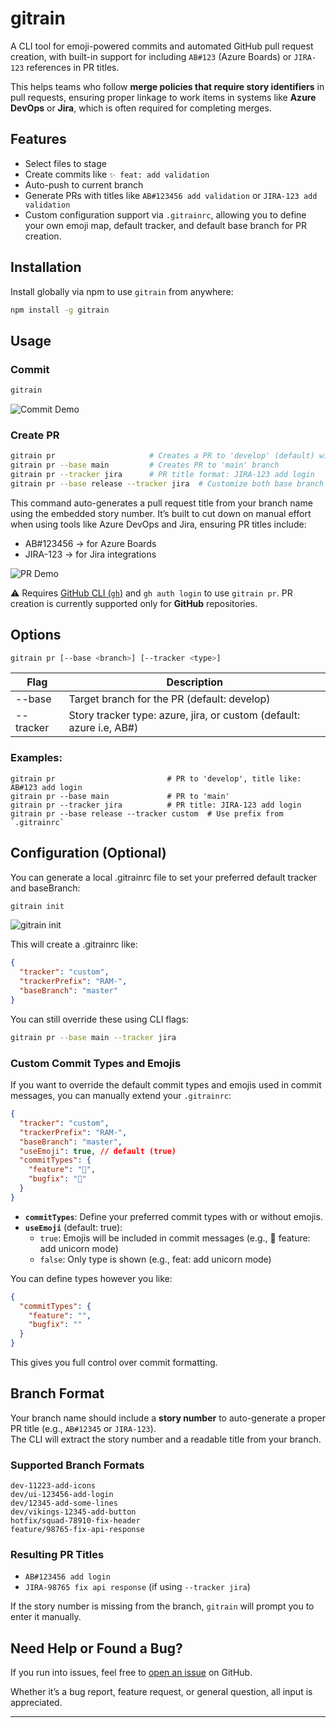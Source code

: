 # gitrain

A CLI tool for emoji-powered commits and automated GitHub pull request creation, with built-in support for including `AB#123` (Azure Boards) or `JIRA-123` references in PR titles.

This helps teams who follow **merge policies that require story identifiers** in pull requests, ensuring proper linkage to work items in systems like **Azure DevOps** or **Jira**, which is often required for completing merges.

## Features

- Select files to stage
- Create commits like `✨ feat: add validation`
- Auto-push to current branch
- Generate PRs with titles like `AB#123456 add validation` or `JIRA-123 add validation`
- Custom configuration support via `.gitrainrc`, allowing you to define your own emoji map, default tracker, and default base branch for PR creation.

## Installation

Install globally via npm to use `gitrain` from anywhere:

```bash
npm install -g gitrain
```

## Usage

### Commit

```bash
gitrain
```

![Commit Demo](https://res.cloudinary.com/dx5l2vnnu/image/upload/v1749569900/commit_xftt0r.gif)

### Create PR

```bash
gitrain pr                     # Creates a PR to 'develop' (default) with title like: AB#123456 add login
gitrain pr --base main         # Creates PR to 'main' branch
gitrain pr --tracker jira      # PR title format: JIRA-123 add login
gitrain pr --base release --tracker jira  # Customize both base branch and title format
```

This command auto-generates a pull request title from your branch name using the embedded story number.
It’s built to cut down on manual effort when using tools like Azure DevOps and Jira, ensuring PR titles include:

- AB#123456 → for Azure Boards
- JIRA-123 → for Jira integrations

![PR Demo](https://res.cloudinary.com/dx5l2vnnu/image/upload/v1749569900/pr_i7fvaw.gif)

⚠️ Requires [GitHub CLI (`gh`)](https://cli.github.com) and `gh auth login` to use `gitrain pr`.
PR creation is currently supported only for **GitHub** repositories.

## Options

```bash
gitrain pr [--base <branch>] [--tracker <type>]
```

| Flag      | Description                                                                        |
| --------- | ---------------------------------------------------------------------------------- |
| --base    | Target branch for the PR (default: develop)                                        |
| --tracker | Story tracker type: azure, jira, or custom (default: azure i.e, AB#<story-number>) |

### Examples:

```
gitrain pr                         # PR to 'develop', title like: AB#123 add login
gitrain pr --base main             # PR to 'main'
gitrain pr --tracker jira          # PR title: JIRA-123 add login
gitrain pr --base release --tracker custom  # Use prefix from `.gitrainrc`
```

## Configuration (Optional)

You can generate a local .gitrainrc file to set your preferred default tracker and baseBranch:

```bash
gitrain init
```

![gitrain init](https://res.cloudinary.com/dx5l2vnnu/image/upload/v1749824408/gitrain-init_k603lm.gif)

This will create a .gitrainrc like:

```json
{
  "tracker": "custom",
  "trackerPrefix": "RAM-",
  "baseBranch": "master"
}
```

You can still override these using CLI flags:

```bash
gitrain pr --base main --tracker jira
```

### Custom Commit Types and Emojis

If you want to override the default commit types and emojis used in commit messages, you can manually extend your `.gitrainrc`:

```json
{
  "tracker": "custom",
  "trackerPrefix": "RAM-",
  "baseBranch": "master",
  "useEmoji": true, // default (true)
  "commitTypes": {
    "feature": "🦄",
    "bugfix": "🐞"
  }
}
```

- **`commitTypes`**: Define your preferred commit types with or without emojis.
- **`useEmoji`** (default: true):
  - `true`: Emojis will be included in commit messages (e.g., 🦄 feature: add unicorn mode)
  - `false`: Only type is shown (e.g., feat: add unicorn mode)

You can define types however you like:

```json
{
  "commitTypes": {
    "feature": "",
    "bugfix": ""
  }
}
```

This gives you full control over commit formatting.

## Branch Format

Your branch name should include a **story number** to auto-generate a proper PR title (e.g., `AB#12345` or `JIRA-123`).  
The CLI will extract the story number and a readable title from your branch.

### Supported Branch Formats

```
dev-11223-add-icons
dev/ui-123456-add-login
dev/12345-add-some-lines
dev/vikings-12345-add-button
hotfix/squad-78910-fix-header
feature/98765-fix-api-response
```

### Resulting PR Titles

- `AB#123456 add login`
- `JIRA-98765 fix api response` (if using `--tracker jira`)

If the story number is missing from the branch, `gitrain` will prompt you to enter it manually.

## Need Help or Found a Bug?

If you run into issues, feel free to [open an issue](https://github.com/iamPavan17/gitrain/issues) on GitHub.

Whether it’s a bug report, feature request, or general question, all input is appreciated.

---
